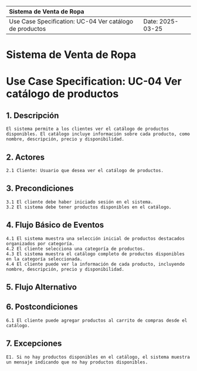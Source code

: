 | Sistema de Venta de Ropa |  |
| :--------- | --------- |
| Use Case Specification: UC-04 Ver catálogo de productos | Date: 2025-03-25 |

# Sistema de Venta de Ropa
# Use Case Specification: UC-04 Ver catálogo de productos

## 1. Descripción
    El sistema permite a los clientes ver el catálogo de productos disponibles. El catálogo incluye información sobre cada producto, como nombre, descripción, precio y disponibilidad. 

## 2. Actores
    2.1 Cliente: Usuario que desea ver el catálogo de productos.

## 3. Precondiciones
    3.1 El cliente debe haber iniciado sesión en el sistema.
    3.2 El sistema debe tener productos disponibles en el catálogo.

## 4. Flujo Básico de Eventos
    4.1 El sistema muestra una selección inicial de productos destacados organizados por categoría.
    4.2 El cliente selecciona una categoría de productos.
    4.3 El sistema muestra el catálogo completo de productos disponibles en la categoría seleccionada.
    4.4 El cliente puede ver la información de cada producto, incluyendo nombre, descripción, precio y disponibilidad.

## 5. Flujo Alternativo


## 6. Postcondiciones
    6.1 El cliente puede agregar productos al carrito de compras desde el catálogo.

## 7. Excepciones
    E1. Si no hay productos disponibles en el catálogo, el sistema muestra un mensaje indicando que no hay productos disponibles.